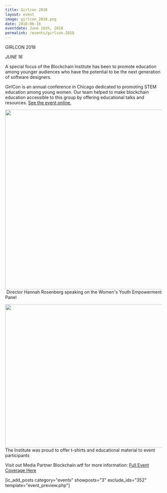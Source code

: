 ```yaml
---
title: Girlcon 2018
layout: event
image: girlcon_2018.png
date: 2018-06-16
eventdate: June 16th, 2018
permalink: /events/girlcon-2018
---
```

GIRLCON 2018

<i>JUNE 16</i>

A special focus of the Blockchain Institute has been to promote education among younger audiences who have the potential to be the next generation of software designers.

GirlCon is an annual conference in Chicago dedicated to promoting STEM education among young women. Our team helped to make blockchain education accessible to this group by offering educational talks and resources. <a href="https://theblockchaininstitute.org/wp-content/uploads/2018/06/girlcon.io">See the event online.</a>

<img src="https://theblockchaininstitute.org/wp-content/uploads/2018/11/20180616_fjs_GirlCon_193-863x576.jpg" alt="" width="863" height="576" /> Director Hannah Rosenberg speaking on the Women's Youth Empowerment Panel

<img src="https://theblockchaininstitute.org/wp-content/uploads/2018/11/20180616_fjs_GirlCon_013-688x459.jpg" alt="" width="688" height="459" />The Institute was proud to offer t-shirts and educational material to event participants

Visit out Media Partner Blockchain.wtf for more information: <a href="https://theblockchaininstitute.org/wp-content/uploads/2018/06/introducing-blockchain-institute-chicago-girlcon">Full Event Coverage Here</a>

[ic_add_posts category="events" showposts="3" exclude_ids="352" template="event_preview.php"]
